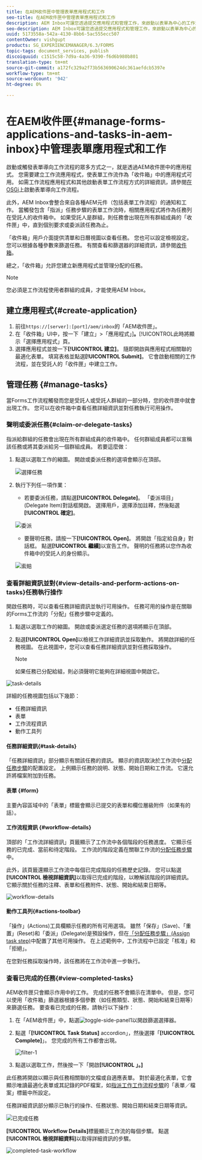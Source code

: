 ```yaml
---
title: 在AEM收件匣中管理表單應用程式和工作
seo-title: 在AEM收件匣中管理表單應用程式和工作
description: AEM Inbox可讓您透過提交應用程式和管理工作，來啟動以表單為中心的工作流程。
seo-description: AEM Inbox可讓您透過提交應用程式和管理工作，來啟動以表單為中心的工作流程。
uuid: 5173558a-542a-4130-8bb6-5ac555ecc507
contentOwner: vishgupt
products: SG_EXPERIENCEMANAGER/6.3/FORMS
topic-tags: document_services, publish
discoiquuid: c1515c58-7d9a-4a36-9390-f6d6b980b801
translation-type: tm+mt
source-git-commit: a172fc329a2f73b563690624dc361aefdcb5397e
workflow-type: tm+mt
source-wordcount: '942'
ht-degree: 0%

---
```



# 在AEM收件匣{#manage-forms-applications-and-tasks-in-aem-inbox}中管理表單應用程式和工作

啟動或觸發表單導向工作流程的眾多方式之一，就是透過AEM收件匣中的應用程式。 您需要建立工作流應用程式，使表單工作流作為「收件箱」中的應用程式可用。 如需工作流程應用程式和其他啟動表單工作流程方式的詳細資訊，請參閱[在OSGi](/help/forms/using/aem-forms-workflow.md#launch)上啟動表單導向工作流程。

此外，AEM Inbox會整合來自各種AEM元件（包括表單工作流程）的通知和工作。 當觸發包含「指派」任務步驟的表單工作流時，相關應用程式將作為任務列在受託人的收件箱中。 如果受託人是群組，則任務會出現在所有群組成員的「收件匣」中，直到個別要求或委派該任務為止。

「收件箱」用戶介面提供清單和日曆視圖以查看任務。 您也可以設定檢視設定。 您可以根據各種參數來篩選任務。 有關查看和篩選器的詳細資訊，請參閱[收件箱](/help/sites-authoring/inbox.md)。

總之，「收件箱」允許您建立新應用程式並管理分配的任務。

>[!NOTE]
>
>您必須是工作流程使用者群組的成員，才能使用AEM Inbox。

## 建立應用程式{#create-application}

1. 前往`https://[server]:[port]/aem/inbox`的「AEM收件匣」。
1. 在「收件箱」UI中，按一下「建立」>「應用程式」]**。**[!UICONTROL &#x200B;此時將顯示「選擇應用程式」頁。
1. 選擇應用程式並按一下&#x200B;**[!UICONTROL 建立]**。 隨即開啟與應用程式相關聯的最適化表單。 填寫表格並點選&#x200B;**[!UICONTROL Submit]**。 它會啟動相關的工作流程，並在受託人的「收件匣」中建立工作。

## 管理任務 {#manage-tasks}

當Forms工作流程觸發而您是受託人或受託人群組的一部分時，您的收件匣中就會出現工作。 您可以在收件箱中查看任務詳細資訊並對任務執行可用操作。

### 聲明或委派任務{#claim-or-delegate-tasks}

指派給群組的任務會出現在所有群組成員的收件箱中。 任何群組成員都可以宣稱該任務或將其委派給另一個群組成員。 若要這麼做：

1. 點選以選取工作的縮圖。 開啟或委派任務的選項會顯示在頂部。

   ![選擇任務](assets/select-task.png)

1. 執行下列任一項作業：

   * 若要委派任務，請點選&#x200B;**[!UICONTROL Delegate]**。 「委派項目」(Delegate Item)對話框開啟。 選擇用戶，選擇添加註釋，然後點選&#x200B;**[!UICONTROL 確定]**。

   ![委派](assets/delegate.png)

   * 要聲明任務，請按一下&#x200B;**[!UICONTROL Open]**。 將開啟「指定給自身」對話框。 點選&#x200B;**[!UICONTROL 繼續]**&#x200B;以宣告工作。 聲明的任務將以您作為收件箱中的受託人的身份顯示。

   ![索賠](assets/claim.png)

### 查看詳細資訊並對{#view-details-and-perform-actions-on-tasks}任務執行操作

開啟任務時，可以查看任務詳細資訊並執行可用操作。 任務可用的操作是在關聯的Forms工作流的「分配」任務步驟中定義的。

1. 點選以選取工作的縮圖。 開啟或委派選定任務的選項將顯示在頂部。
1. 點選&#x200B;**[!UICONTROL Open]**&#x200B;以檢視工作詳細資訊並採取動作。 將開啟詳細的任務視圖。 在此視圖中，您可以查看任務詳細資訊並對任務採取操作。

   >[!NOTE]
   >
   >如果任務已分配給組，則必須聲明它能夠在詳細視圖中開啟它。

![task-details](assets/task-details.png)

詳細的任務視圖包括以下幾節：

* 任務詳細資訊
* 表單
* 工作流程資訊
* 動作工具列

#### 任務詳細資訊{#task-details}

「任務詳細資訊」部分顯示有關該任務的資訊。 顯示的資訊取決於工作流中[分配任務步驟](/help/sites-developing/workflows-step-ref.md)的配置設定。 上例顯示任務的說明、狀態、開始日期和工作流。 它還允許將檔案附加到任務。

#### 表單 {#form}

主要內容區域中的「表單」標籤會顯示已提交的表單和欄位層級附件（如果有的話）。

#### 工作流程資訊 {#workflow-details}

頂部的「工作流詳細資訊」頁籤顯示了工作流中各個階段的任務進度。 它顯示任務的已完成、當前和待定階段。 工作流的階段定義在關聯工作流的[分配任務步驟](/help/sites-developing/workflows-step-ref.md)中。

此外，該頁籤還顯示工作流中每個已完成階段的任務歷史記錄。 您可以點選&#x200B;**[!UICONTROL 檢視詳細資訊]**&#x200B;以取得已完成的階段，以瞭解該階段的詳細資訊。 它顯示關於任務的注釋、表單和任務附件、狀態、開始和結束日期等。

![workflow-details](assets/workflow-details.png)

#### 動作工具列{#actions-toolbar}

「操作」(Actions)工具欄顯示任務的所有可用選項。 雖然「保存」(Save)、「重置」(Reset)和「委派」(Delegate)是預設操作，但在[「分配任務步驟」(Assign task step)](/help/sites-developing/workflows-step-ref.md)中配置了其他可用操作。 在上述範例中，工作流程中已設定「核准」和「拒絕」。

在您對任務採取操作時，該任務將在工作流中進一步執行。

### 查看已完成的任務{#view-completed-tasks}

AEM收件匣只會顯示作用中的工作。 完成的任務不會顯示在清單中。 但是，您可以使用「收件箱」篩選器根據多個參數（如任務類型、狀態、開始和結束日期等）來篩選任務。 要查看已完成的任務，請執行以下操作：

1. 在「AEM收件匣」中，點選![toggle-side-panel1](assets/toggle-side-panel1.png)以開啟篩選選擇器。
1. 點選「**[!UICONTROL Task Status]** accordion」，然後選擇「**[!UICONTROL Complete]**」。 您完成的所有工作都會出現。

   ![filter-1](assets/filter-1.png)

1. 點選以選取工作，然後按一下「開啟&#x200B;**[!UICONTROL 」。]**

此任務將開啟以顯示與任務相關聯的文檔或自適應表單。 對於最適化表單，它會顯示唯讀最適化表單或其記錄的PDF檔案，如[指派工作工作流程步驟](/help/sites-developing/workflows-step-ref.md)的「表單／檔案」標籤中所設定。

任務詳細資訊部分顯示已執行的操作、任務狀態、開始日期和結束日期等資訊。

![已完成任務](assets/completed-task.png)

**[!UICONTROL Workflow Details]**&#x200B;標籤顯示工作流的每個步驟。 點選&#x200B;**[!UICONTROL 檢視詳細資料]**&#x200B;以取得詳細資訊的步驟。

![completed-task-workflow](assets/completed-task-workflow.png)

